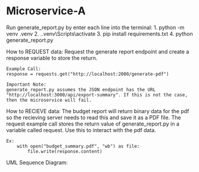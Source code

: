 # Microservice-A

Run generate_report.py by enter each line into the terminal: 
    1. python -m venv .venv 
    2. .\.venv\Scripts\activate 
    3. pip install requirements.txt
    4. python generate_report.py

How to REQUEST data:
    Request the generate report endpoint and create a response variable to store the return.
    
    Example Call:
    response = requests.get("http://localhost:2000/generate-pdf")

    Important Note:
    generate_report.py assumes the JSON endpoint has the URL "http://localhost:3000/api/export-summary". If this is not the case, then the microservice will fail. 
    
How to RECIEVE data:
    The budget report will return binary data for the pdf so the recieving server needs to 
    read this and save it as a PDF file. The request example call stores the return value
    of generate_report.py in a variable called request. Use this to interact with the
    pdf data.

    Ex:
        with open("budget_summary.pdf", "wb") as file:
            file.write(response.content)

UML Sequence Diagram:

